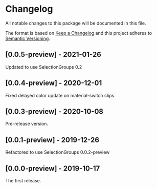 # Changelog
All notable changes to this package will be documented in this file.

The format is based on [Keep a Changelog](http://keepachangelog.com/en/1.0.0/)
and this project adheres to [Semantic Versioning](http://semver.org/spec/v2.0.0.html).

## [0.0.5-preview] - 2021-01-26

Updated to use SelectionGroups 0.2

## [0.0.4-preview] - 2020-12-01

Fixed delayed color update on material-switch clips.

## [0.0.3-preview] - 2020-10-08

Pre-release version.

## [0.0.1-preview] - 2019-12-26

Refactored to use SelectionGroups 0.0.2-preview

## [0.0.0-preview] - 2019-10-17

The first release.

